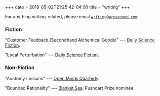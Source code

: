 +++
date = 2018-05-02T21:25:42-04:00
title = "writing"
+++

For anything writing-related, please email [``writing@arnavsood.com``](mailto:writing@arnavsood.com)

### Fiction 

"Customer Feedback (Secondhand Alchemical Goods)" --- [Daily Science Fiction](https://web.archive.org/web/20230109144725/https://dailysciencefiction.com/fantasy/fantasy/arnav-sood/customer-feedback-secondhand-alchemical-goods).

"Local Perturbation" --- [Daily Science Fiction](https://web.archive.org/web/20230109144725/https://dailysciencefiction.com/science-fiction/other-worlds-sf/arnav-sood/local-perturbation).

### Non-Fiction

"Anatomy Lessons" --- [Open Minds Quarterly](https://www.openmindsquarterly.com/product/fall-2023-pdf/).

"Bounded Rationality" --- [Blanket Sea](http://blanketsea.com/2019/09/18/bounded-rationality-by-arnav-sood/). Pushcart Prize nominee. 

